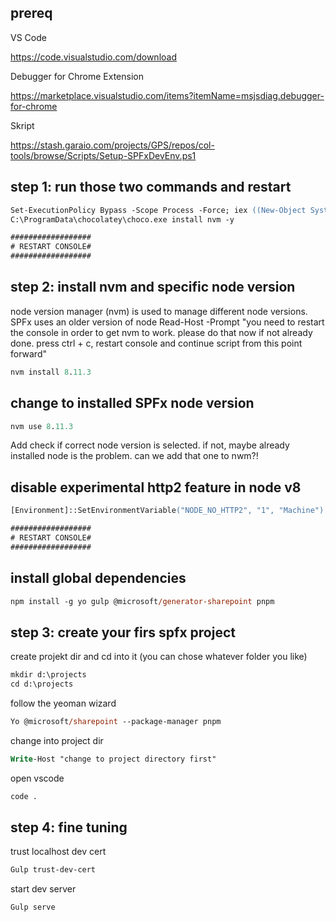 ## prereq

VS Code

https://code.visualstudio.com/download

Debugger for Chrome Extension

https://marketplace.visualstudio.com/items?itemName=msjsdiag.debugger-for-chrome

Skript

https://stash.garaio.com/projects/GPS/repos/col-tools/browse/Scripts/Setup-SPFxDevEnv.ps1

## step 1: run those two commands and restart

```ps
Set-ExecutionPolicy Bypass -Scope Process -Force; iex ((New-Object System.Net.WebClient).DownloadString('https://chocolatey.org/install.ps1'))
C:\ProgramData\chocolatey\choco.exe install nvm -y

##################
# RESTART CONSOLE#
##################
```

## step 2: install nvm and specific node version

node version manager (nvm) is used to manage different node versions. SPFx uses an older version of node
Read-Host -Prompt "you need to restart the console in order to get nvm to work. please do that now if not already done. press ctrl + c, restart console and continue script from this point forward"

```ps
nvm install 8.11.3
```

## change to installed SPFx node version

```ps
nvm use 8.11.3
```

Add check if correct node version is selected. if not, maybe already installed node is the problem. can we add that one to nwm?!

## disable experimental http2 feature in node v8

```ps
[Environment]::SetEnvironmentVariable("NODE_NO_HTTP2", "1", "Machine")

##################
# RESTART CONSOLE#
##################

```

## install global dependencies

```ps
npm install -g yo gulp @microsoft/generator-sharepoint pnpm
```

## step 3: create your firs spfx project

create projekt dir and cd into it (you can chose whatever folder you like)

```ps
mkdir d:\projects
cd d:\projects
```

follow the yeoman wizard

```ps
Yo @microsoft/sharepoint --package-manager pnpm
```

change into project dir

```ps
Write-Host "change to project directory first"
```

 open vscode

```ps
code .
```

## step 4: fine tuning

trust localhost dev cert

```ps
Gulp trust-dev-cert
```

start dev server
```ps
Gulp serve
```
